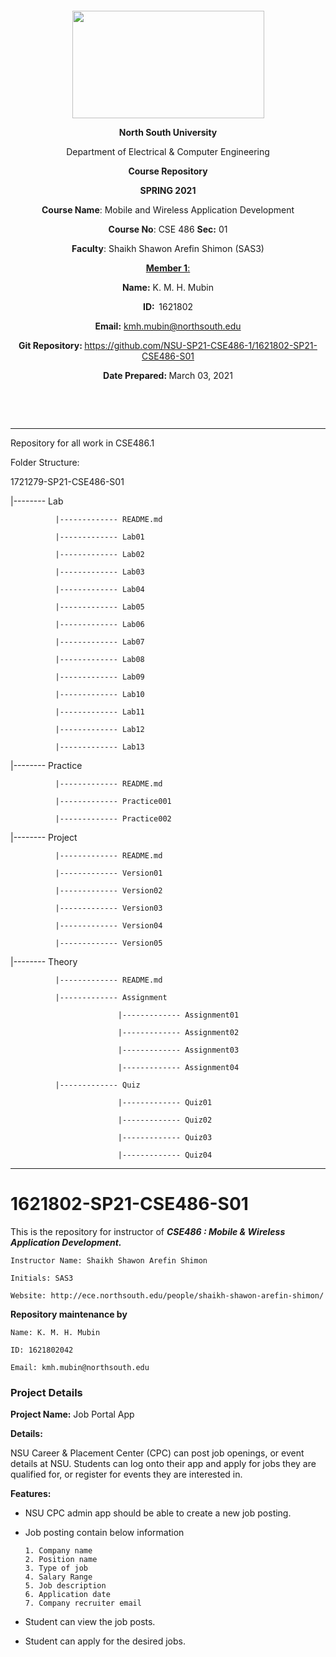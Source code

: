 <p style="text-align: center;">&nbsp;</p>
<p style="text-align: center;">&nbsp;</p>
<p align="center"><strong><img src="https://media.dhakatribune.com/uploads/2016/11/nsulogo.jpg" alt="" width="307" height="172" /></strong></p>



<p align="center"><strong>North South University</strong></p>
<p align="center">Department of Electrical &amp; Computer Engineering</p>
<p align="center"><strong>Course Repository</strong></p>
<p align="center"><strong>SPRING 2021 </strong></p>


<p align="center"><strong>Course Name</strong>: Mobile and Wireless Application Development </p>
<p align="center"><strong>Course No</strong>: CSE 486 <strong>Sec</strong><strong>:</strong> 01</p>
<p align="center"><strong>Faculty</strong>: Shaikh Shawon Arefin Shimon (SAS3)</p>
<p align="center"><strong><u>Member 1</u></strong><u>:</u></p>
<p align="center"><strong>Name</strong><strong>:</strong> K. M. H. Mubin</p>
<p align="center"><strong>ID</strong><strong>:&nbsp; </strong>1621802</p>
<p align="center"><strong>Email</strong><strong>:</strong> <a href="mailto:kmh.mubin@northsouth.edu">kmh.mubin@northsouth.edu</a></p>

<p align="center"><strong>Git Repository</strong><strong>: </strong><a href="https://github.com/NSU-SP21-CSE486-1/1621802-SP21-CSE486-S01">https://github.com/NSU-SP21-CSE486-1/1621802-SP21-CSE486-S01</a></p>

<p align="center"><strong>Date Prepared</strong><strong>: </strong>March 03, 2021</p>
<p><strong>&nbsp;</strong></p>
<p><strong>&nbsp;</strong></p>


--------------------------------------------------------------------------------------------

Repository for all work in CSE486.1

Folder Structure:

1721279-SP21-CSE486-S01

|-------- Lab

              |------------- README.md

              |------------- Lab01

              |------------- Lab02

              |------------- Lab03

              |------------- Lab04

              |------------- Lab05

              |------------- Lab06

              |------------- Lab07

              |------------- Lab08

              |------------- Lab09

              |------------- Lab10

              |------------- Lab11

              |------------- Lab12

              |------------- Lab13

|-------- Practice

              |------------- README.md

              |------------- Practice001

              |------------- Practice002

|-------- Project

              |------------- README.md

              |------------- Version01

              |------------- Version02

              |------------- Version03

              |------------- Version04

              |------------- Version05

|-------- Theory

              |------------- README.md

              |------------- Assignment

                            |------------- Assignment01

                            |------------- Assignment02

                            |------------- Assignment03

                            |------------- Assignment04

              |------------- Quiz

                            |------------- Quiz01

                            |------------- Quiz02

                            |------------- Quiz03

                            |------------- Quiz04

---------------------------------------------------------------------------------------------------------------------

# 1621802-SP21-CSE486-S01
This is the repository for instructor of ***CSE486 : Mobile & Wireless Application Development.***

```
Instructor Name: Shaikh Shawon Arefin Shimon 

Initials: SAS3

Website: http://ece.northsouth.edu/people/shaikh-shawon-arefin-shimon/
```

**Repository maintenance by**

```
Name: K. M. H. Mubin

ID: 1621802042

Email: kmh.mubin@northsouth.edu
```



### Project Details

**Project Name:** Job Portal App

**Details:** 

NSU Career & Placement Center (CPC) can post job openings, or event details at NSU. Students can log onto their app and apply for jobs they are qualified for, or register for events they are interested in. 

**Features:**

* NSU CPC admin app should be able to create a new job posting.

* Job posting contain below information

  ```
  1. Company name
  2. Position name
  3. Type of job
  4. Salary Range
  5. Job description
  6. Application date
  7. Company recruiter email
  ```

  

* Student can view the job posts.

* Student can apply for the desired jobs.

